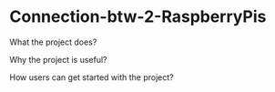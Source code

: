 # Connection-btw-2-RaspberryPis
What the project does?

Why the project is useful?

How users can get started with the project?
